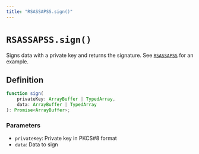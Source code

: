 ```yaml
---
title: "RSASSAPSS.sign()"
---
```


# `RSASSAPSS.sign()`

Signs data with a private key and returns the signature. See [`RSASSAPSS`](/reference/crypto/RSASSAPSS) for an example.

## Definition

```ts
function sign(
	privateKey: ArrayBuffer | TypedArray,
	data: ArrayBuffer | TypedArray
): Promise<ArrayBuffer>;
```

### Parameters

- `privateKey`: Private key in PKCS#8 format
- `data`: Data to sign
